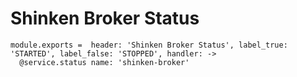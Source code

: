 
# Shinken Broker Status

    module.exports =  header: 'Shinken Broker Status', label_true: 'STARTED', label_false: 'STOPPED', handler: ->
      @service.status name: 'shinken-broker'
